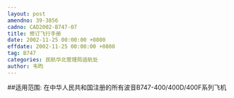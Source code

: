 ```yaml
---
layout: post
amendno: 39-3856
cadno: CAD2002-B747-07
title: 修订飞行手册
date: 2002-11-25 00:00:00 +0800
effdate: 2002-11-25 00:00:00 +0800
tag: B747
categories: 民航华北管理局适航处
author: 韦昀
---
```


##适用范围:
在中华人民共和国注册的所有波音B747-400/400D/400F系列飞机

